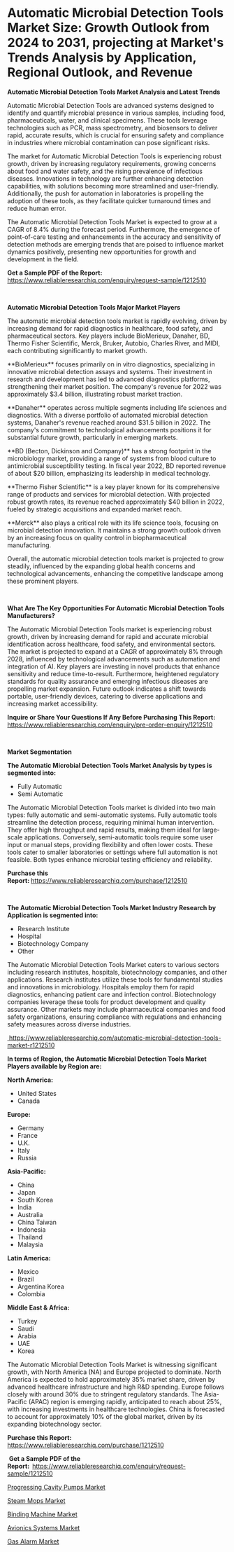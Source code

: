 <p><h1>Automatic Microbial Detection Tools Market Size: Growth Outlook from 2024 to 2031, projecting at Market's Trends Analysis by Application, Regional Outlook, and Revenue</h1></p><p><strong>Automatic Microbial Detection Tools Market Analysis and Latest Trends</strong></p>
<p><p>Automatic Microbial Detection Tools are advanced systems designed to identify and quantify microbial presence in various samples, including food, pharmaceuticals, water, and clinical specimens. These tools leverage technologies such as PCR, mass spectrometry, and biosensors to deliver rapid, accurate results, which is crucial for ensuring safety and compliance in industries where microbial contamination can pose significant risks.</p><p>The market for Automatic Microbial Detection Tools is experiencing robust growth, driven by increasing regulatory requirements, growing concerns about food and water safety, and the rising prevalence of infectious diseases. Innovations in technology are further enhancing detection capabilities, with solutions becoming more streamlined and user-friendly. Additionally, the push for automation in laboratories is propelling the adoption of these tools, as they facilitate quicker turnaround times and reduce human error.</p><p>The Automatic Microbial Detection Tools Market is expected to grow at a CAGR of 8.4% during the forecast period. Furthermore, the emergence of point-of-care testing and enhancements in the accuracy and sensitivity of detection methods are emerging trends that are poised to influence market dynamics positively, presenting new opportunities for growth and development in the field.</p></p>
<p><strong>Get a Sample PDF of the Report:&nbsp;</strong> <a href="https://www.reliableresearchiq.com/enquiry/request-sample/1212510?utm_campaign=1137&utm_medium=2&utm_source=Github&utm_content=ia&utm_term=17122024&utm_id=automatic-microbial-detection-tools">https://www.reliableresearchiq.com/enquiry/request-sample/1212510</a></p>
<p>&nbsp;</p>
<p><strong>Automatic Microbial Detection Tools Major Market Players</strong></p>
<p><p>The automatic microbial detection tools market is rapidly evolving, driven by increasing demand for rapid diagnostics in healthcare, food safety, and pharmaceutical sectors. Key players include BioMerieux, Danaher, BD, Thermo Fisher Scientific, Merck, Bruker, Autobio, Charles River, and MIDI, each contributing significantly to market growth.</p><p>**BioMerieux** focuses primarily on in vitro diagnostics, specializing in innovative microbial detection assays and systems. Their investment in research and development has led to advanced diagnostics platforms, strengthening their market position. The company's revenue for 2022 was approximately $3.4 billion, illustrating robust market traction.</p><p>**Danaher** operates across multiple segments including life sciences and diagnostics. With a diverse portfolio of automated microbial detection systems, Danaher's revenue reached around $31.5 billion in 2022. The company's commitment to technological advancements positions it for substantial future growth, particularly in emerging markets.</p><p>**BD (Becton, Dickinson and Company)** has a strong footprint in the microbiology market, providing a range of systems from blood culture to antimicrobial susceptibility testing. In fiscal year 2022, BD reported revenue of about $20 billion, emphasizing its leadership in medical technology.</p><p>**Thermo Fisher Scientific** is a key player known for its comprehensive range of products and services for microbial detection. With projected robust growth rates, its revenue reached approximately $40 billion in 2022, fueled by strategic acquisitions and expanded market reach.</p><p>**Merck** also plays a critical role with its life science tools, focusing on microbial detection innovation. It maintains a strong growth outlook driven by an increasing focus on quality control in biopharmaceutical manufacturing.</p><p>Overall, the automatic microbial detection tools market is projected to grow steadily, influenced by the expanding global health concerns and technological advancements, enhancing the competitive landscape among these prominent players.</p></p>
<p>&nbsp;</p>
<p><strong>What Are The Key Opportunities For Automatic Microbial Detection Tools Manufacturers?</strong></p>
<p><p>The Automatic Microbial Detection Tools market is experiencing robust growth, driven by increasing demand for rapid and accurate microbial identification across healthcare, food safety, and environmental sectors. The market is projected to expand at a CAGR of approximately 8% through 2028, influenced by technological advancements such as automation and integration of AI. Key players are investing in novel products that enhance sensitivity and reduce time-to-result. Furthermore, heightened regulatory standards for quality assurance and emerging infectious diseases are propelling market expansion. Future outlook indicates a shift towards portable, user-friendly devices, catering to diverse applications and increasing market accessibility.</p></p>
<p><strong>Inquire or Share Your Questions If Any Before Purchasing This Report:</strong> <a href="https://www.reliableresearchiq.com/enquiry/pre-order-enquiry/1212510?utm_campaign=1137&utm_medium=2&utm_source=Github&utm_content=ia&utm_term=17122024&utm_id=automatic-microbial-detection-tools">https://www.reliableresearchiq.com/enquiry/pre-order-enquiry/1212510</a></p>
<p>&nbsp;</p>
<p><strong>Market Segmentation</strong></p>
<p><strong>The Automatic Microbial Detection Tools Market Analysis by types is segmented into:</strong></p>
<p><ul><li>Fully Automatic</li><li>Semi Automatic</li></ul></p>
<p><p>The Automatic Microbial Detection Tools market is divided into two main types: fully automatic and semi-automatic systems. Fully automatic tools streamline the detection process, requiring minimal human intervention. They offer high throughput and rapid results, making them ideal for large-scale applications. Conversely, semi-automatic tools require some user input or manual steps, providing flexibility and often lower costs. These tools cater to smaller laboratories or settings where full automation is not feasible. Both types enhance microbial testing efficiency and reliability.</p></p>
<p><strong>Purchase this Report:&nbsp;</strong><a href="https://www.reliableresearchiq.com/purchase/1212510?utm_campaign=1137&utm_medium=2&utm_source=Github&utm_content=ia&utm_term=17122024&utm_id=automatic-microbial-detection-tools">https://www.reliableresearchiq.com/purchase/1212510</a></p>
<p>&nbsp;</p>
<p><strong>The Automatic Microbial Detection Tools Market Industry Research by Application is segmented into:</strong></p>
<p><ul><li>Research Institute</li><li>Hospital</li><li>Biotechnology Company</li><li>Other</li></ul></p>
<p><p>The Automatic Microbial Detection Tools Market caters to various sectors including research institutes, hospitals, biotechnology companies, and other applications. Research institutes utilize these tools for fundamental studies and innovations in microbiology. Hospitals employ them for rapid diagnostics, enhancing patient care and infection control. Biotechnology companies leverage these tools for product development and quality assurance. Other markets may include pharmaceutical companies and food safety organizations, ensuring compliance with regulations and enhancing safety measures across diverse industries.</p></p>
<p><a href="https://www.reliableresearchiq.com/automatic-microbial-detection-tools-market-r1212510?utm_campaign=1137&utm_medium=2&utm_source=Github&utm_content=ia&utm_term=17122024&utm_id=automatic-microbial-detection-tools">&nbsp;https://www.reliableresearchiq.com/automatic-microbial-detection-tools-market-r1212510</a></p>
<p><strong>In terms of Region, the Automatic Microbial Detection Tools Market Players available by Region are:</strong></p>
<p>
    <p> <strong> North America: </strong>
        <ul>
            <li>United States</li>
            <li>Canada</li>
        </ul>
        </p> 
    <p> <strong> Europe: </strong>
        <ul>
            <li>Germany</li>
            <li>France</li>
            <li>U.K.</li>
            <li>Italy</li>
            <li>Russia</li>
        </ul>
        </p> 
    <p> <strong> Asia-Pacific: </strong>
        <ul>
            <li>China</li>
            <li>Japan</li>
            <li>South Korea</li>
            <li>India</li>
            <li>Australia</li>
            <li>China Taiwan</li>
            <li>Indonesia</li>
            <li>Thailand</li>
            <li>Malaysia</li>
        </ul>
        </p> 
    <p> <strong> Latin America: </strong>
        <ul>
            <li>Mexico</li>
            <li>Brazil</li>
            <li>Argentina Korea</li>
            <li>Colombia</li>
        </ul>
        </p> 
    <p> <strong> Middle East & Africa: </strong>
        <ul>
            <li>Turkey</li>
            <li>Saudi</li>
            <li>Arabia</li>
            <li>UAE</li>
            <li>Korea</li>
        </ul>
    </p>
    </p>
<p><p>The Automatic Microbial Detection Tools Market is witnessing significant growth, with North America (NA) and Europe projected to dominate. North America is expected to hold approximately 35% market share, driven by advanced healthcare infrastructure and high R&D spending. Europe follows closely with around 30% due to stringent regulatory standards. The Asia-Pacific (APAC) region is emerging rapidly, anticipated to reach about 25%, with increasing investments in healthcare technologies. China is forecasted to account for approximately 10% of the global market, driven by its expanding biotechnology sector.</p></p>
<p><strong>Purchase this Report: </strong><a href="https://www.reliableresearchiq.com/purchase/1212510?utm_campaign=1137&utm_medium=2&utm_source=Github&utm_content=ia&utm_term=17122024&utm_id=automatic-microbial-detection-tools">https://www.reliableresearchiq.com/purchase/1212510</a></p>
<p>&nbsp;<strong>Get a Sample PDF of the Report:&nbsp;&nbsp;</strong><a href="https://www.reliableresearchiq.com/enquiry/request-sample/1212510?utm_campaign=1137&utm_medium=2&utm_source=Github&utm_content=ia&utm_term=17122024&utm_id=automatic-microbial-detection-tools">https://www.reliableresearchiq.com/enquiry/request-sample/1212510</a></p>
<p><strong></strong></p>
<p><p><a href="https://www.linkedin.com/pulse/strategic-overview-progressing-cavity-pumps-market-industry-th9ze?utm_campaign=1137&utm_medium=2&utm_source=Github&utm_content=ia&utm_term=17122024&utm_id=automatic-microbial-detection-tools">Progressing Cavity Pumps Market</a></p><p><a href="https://www.linkedin.com/pulse/exploring-steam-mops-market-size-share-growth-rate-revenue-vhkxe?utm_campaign=1137&utm_medium=2&utm_source=Github&utm_content=ia&utm_term=17122024&utm_id=automatic-microbial-detection-tools">Steam Mops Market</a></p><p><a href="https://www.linkedin.com/pulse/binding-machine-market-size-forecast-analysis-42-cagr-from-kszve?utm_campaign=1137&utm_medium=2&utm_source=Github&utm_content=ia&utm_term=17122024&utm_id=automatic-microbial-detection-tools">Binding Machine Market</a></p><p><a href="https://www.linkedin.com/pulse/avionics-systems-market-growth-insights-sales-channels-penetration-kffke?utm_campaign=1137&utm_medium=2&utm_source=Github&utm_content=ia&utm_term=17122024&utm_id=automatic-microbial-detection-tools">Avionics Systems Market</a></p><p><a href="https://www.linkedin.com/pulse/gas-alarm-market-analysis-report-focuses-its-growth-g1wie?utm_campaign=1137&utm_medium=2&utm_source=Github&utm_content=ia&utm_term=17122024&utm_id=automatic-microbial-detection-tools">Gas Alarm Market</a></p></p>